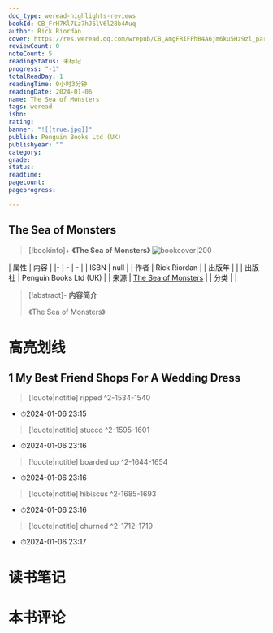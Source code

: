 ```yaml
---
doc_type: weread-highlights-reviews
bookId: CB_FrH7Kl7Lz7hJ6lV6l28b4Auq
author: Rick Riordan
cover: https://res.weread.qq.com/wrepub/CB_AmgFRiFPhB4A6jm6ku5Hz9zl_parsecover
reviewCount: 0
noteCount: 5
readingStatus: 未标记
progress: "-1"
totalReadDay: 1
readingTime: 0小时3分钟
readingDate: 2024-01-06
name: The Sea of Monsters
tags: weread
isbn: 
rating: 
banner: "![[true.jpg]]"
publish: Penguin Books Ltd (UK)
publishyear: ""
category: 
grade: 
status: 
readtime: 
pagecount: 
pageprogress: 

---
```


## The Sea of Monsters

> [!bookinfo]+ **《The Sea of Monsters》**
> ![bookcover|200](https://res.weread.qq.com/wrepub/CB_AmgFRiFPhB4A6jm6ku5Hz9zl_parsecover)
>
| 属性   | 内容                                       |
|- | - | - |
| ISBN   | null  |
| 作者   | Rick Riordan                         |
| 出版年 |    | 
| 出版社 | Penguin Books Ltd (UK)                       |
| 来源   | [The Sea of Monsters](https://weread.qq.com/web/) |
| 分类   |                         |

> [!abstract]- **内容简介**
> 
> 《The Sea of Monsters》
> 

# 高亮划线

## 1 My Best Friend Shops For A Wedding Dress


> [!quote|notitle] 
>ripped ^2-1534-1540
- ⏱2024-01-06 23:15 

> [!quote|notitle] 
>stucco ^2-1595-1601
- ⏱2024-01-06 23:16 

> [!quote|notitle] 
>boarded up ^2-1644-1654
- ⏱2024-01-06 23:16 

> [!quote|notitle] 
>hibiscus ^2-1685-1693
- ⏱2024-01-06 23:16 

> [!quote|notitle] 
>churned ^2-1712-1719
- ⏱2024-01-06 23:17 


# 读书笔记

# 本书评论

